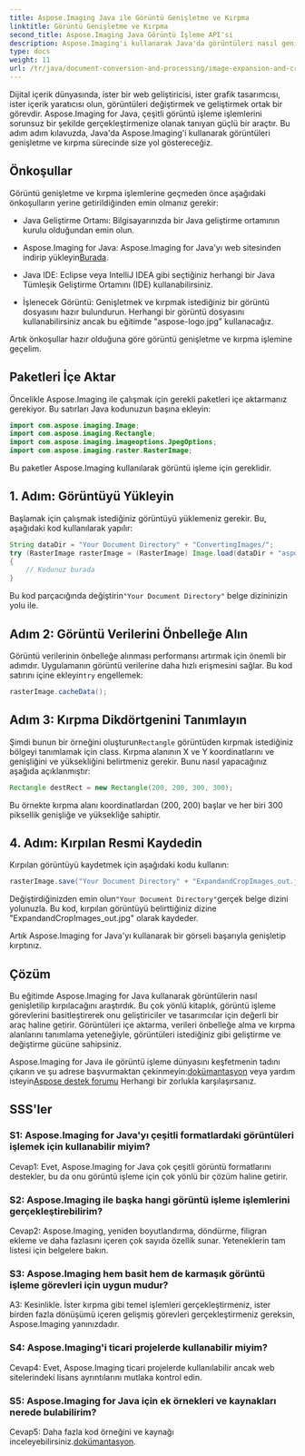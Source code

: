 ```yaml
---
title: Aspose.Imaging Java ile Görüntü Genişletme ve Kırpma
linktitle: Görüntü Genişletme ve Kırpma
second_title: Aspose.Imaging Java Görüntü İşleme API'si
description: Aspose.Imaging'i kullanarak Java'da görüntüleri nasıl genişleteceğinizi ve kırpacağınızı öğrenin. Bu adım adım kılavuzla görüntü işleme becerilerinizi geliştirin.
type: docs
weight: 11
url: /tr/java/document-conversion-and-processing/image-expansion-and-cropping/
---
```

Dijital içerik dünyasında, ister bir web geliştiricisi, ister grafik tasarımcısı, ister içerik yaratıcısı olun, görüntüleri değiştirmek ve geliştirmek ortak bir görevdir. Aspose.Imaging for Java, çeşitli görüntü işleme işlemlerini sorunsuz bir şekilde gerçekleştirmenize olanak tanıyan güçlü bir araçtır. Bu adım adım kılavuzda, Java'da Aspose.Imaging'i kullanarak görüntüleri genişletme ve kırpma sürecinde size yol göstereceğiz.

## Önkoşullar

Görüntü genişletme ve kırpma işlemlerine geçmeden önce aşağıdaki önkoşulların yerine getirildiğinden emin olmanız gerekir:

- Java Geliştirme Ortamı: Bilgisayarınızda bir Java geliştirme ortamının kurulu olduğundan emin olun.

-  Aspose.Imaging for Java: Aspose.Imaging for Java'yı web sitesinden indirip yükleyin[Burada](https://releases.aspose.com/imaging/java/).

- Java IDE: Eclipse veya IntelliJ IDEA gibi seçtiğiniz herhangi bir Java Tümleşik Geliştirme Ortamını (IDE) kullanabilirsiniz.

- İşlenecek Görüntü: Genişletmek ve kırpmak istediğiniz bir görüntü dosyasını hazır bulundurun. Herhangi bir görüntü dosyasını kullanabilirsiniz ancak bu eğitimde "aspose-logo.jpg" kullanacağız.

Artık önkoşullar hazır olduğuna göre görüntü genişletme ve kırpma işlemine geçelim.

## Paketleri İçe Aktar

Öncelikle Aspose.Imaging ile çalışmak için gerekli paketleri içe aktarmanız gerekiyor. Bu satırları Java kodunuzun başına ekleyin:

```java
import com.aspose.imaging.Image;
import com.aspose.imaging.Rectangle;
import com.aspose.imaging.imageoptions.JpegOptions;
import com.aspose.imaging.raster.RasterImage;
```

Bu paketler Aspose.Imaging kullanılarak görüntü işleme için gereklidir.

## 1. Adım: Görüntüyü Yükleyin

Başlamak için çalışmak istediğiniz görüntüyü yüklemeniz gerekir. Bu, aşağıdaki kod kullanılarak yapılır:

```java
String dataDir = "Your Document Directory" + "ConvertingImages/";
try (RasterImage rasterImage = (RasterImage) Image.load(dataDir + "aspose-logo.jpg"))
{
    // Kodunuz burada
}
```

 Bu kod parçacığında değiştirin`"Your Document Directory"` belge dizininizin yolu ile.

## Adım 2: Görüntü Verilerini Önbelleğe Alın

 Görüntü verilerinin önbelleğe alınması performansı artırmak için önemli bir adımdır. Uygulamanın görüntü verilerine daha hızlı erişmesini sağlar. Bu kod satırını içine ekleyin`try` engellemek:

```java
rasterImage.cacheData();
```

## Adım 3: Kırpma Dikdörtgenini Tanımlayın

 Şimdi bunun bir örneğini oluşturun`Rectangle` görüntüden kırpmak istediğiniz bölgeyi tanımlamak için class. Kırpma alanının X ve Y koordinatlarını ve genişliğini ve yüksekliğini belirtmeniz gerekir. Bunu nasıl yapacağınız aşağıda açıklanmıştır:

```java
Rectangle destRect = new Rectangle(200, 200, 300, 300);
```

Bu örnekte kırpma alanı koordinatlardan (200, 200) başlar ve her biri 300 piksellik genişliğe ve yüksekliğe sahiptir.

## 4. Adım: Kırpılan Resmi Kaydedin

Kırpılan görüntüyü kaydetmek için aşağıdaki kodu kullanın:

```java
rasterImage.save("Your Document Directory" + "ExpandandCropImages_out.jpg", new JpegOptions(), destRect);
```

 Değiştirdiğinizden emin olun`"Your Document Directory"`gerçek belge dizini yolunuzla. Bu kod, kırpılan görüntüyü belirttiğiniz dizine "ExpandandCropImages_out.jpg" olarak kaydeder.

Artık Aspose.Imaging for Java'yı kullanarak bir görseli başarıyla genişletip kırptınız.

## Çözüm

Bu eğitimde Aspose.Imaging for Java kullanarak görüntülerin nasıl genişletilip kırpılacağını araştırdık. Bu çok yönlü kitaplık, görüntü işleme görevlerini basitleştirerek onu geliştiriciler ve tasarımcılar için değerli bir araç haline getirir. Görüntüleri içe aktarma, verileri önbelleğe alma ve kırpma alanlarını tanımlama yeteneğiyle, görüntüleri istediğiniz gibi geliştirme ve değiştirme gücüne sahipsiniz.

 Aspose.Imaging for Java ile görüntü işleme dünyasını keşfetmenin tadını çıkarın ve şu adrese başvurmaktan çekinmeyin:[dokümantasyon](https://reference.aspose.com/imaging/java/) veya yardım isteyin[Aspose destek forumu](https://forum.aspose.com/) Herhangi bir zorlukla karşılaşırsanız.

## SSS'ler

### S1: Aspose.Imaging for Java'yı çeşitli formatlardaki görüntüleri işlemek için kullanabilir miyim?

Cevap1: Evet, Aspose.Imaging for Java çok çeşitli görüntü formatlarını destekler, bu da onu görüntü işleme için çok yönlü bir çözüm haline getirir.

### S2: Aspose.Imaging ile başka hangi görüntü işleme işlemlerini gerçekleştirebilirim?

Cevap2: Aspose.Imaging, yeniden boyutlandırma, döndürme, filigran ekleme ve daha fazlasını içeren çok sayıda özellik sunar. Yeteneklerin tam listesi için belgelere bakın.

### S3: Aspose.Imaging hem basit hem de karmaşık görüntü işleme görevleri için uygun mudur?

A3: Kesinlikle. İster kırpma gibi temel işlemleri gerçekleştirmeniz, ister birden fazla dönüşümü içeren gelişmiş görevleri gerçekleştirmeniz gereksin, Aspose.Imaging yanınızdadır.

### S4: Aspose.Imaging'i ticari projelerde kullanabilir miyim?

Cevap4: Evet, Aspose.Imaging ticari projelerde kullanılabilir ancak web sitelerindeki lisans ayrıntılarını mutlaka kontrol edin.

### S5: Aspose.Imaging for Java için ek örnekleri ve kaynakları nerede bulabilirim?

 Cevap5: Daha fazla kod örneğini ve kaynağı inceleyebilirsiniz.[dokümantasyon](https://reference.aspose.com/imaging/java/).